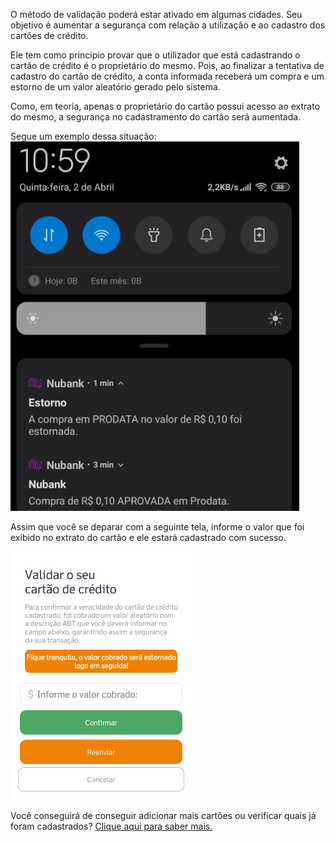O método de validação poderá estar ativado em algumas cidades. Seu objetivo é aumentar a segurança com relação a utilização e ao cadastro dos cartões de crédito.

Ele tem como principio provar que o utilizador que está cadastrando o cartão de crédito é o proprietário do mesmo. Pois, ao finalizar a tentativa de cadastro do cartão de crédito, a conta informada receberá um compra e um estorno de um valor aleatório gerado pelo sistema.

Como, em teoria, apenas o proprietário do cartão possui acesso ao extrato do mesmo, a segurança no cadastramento do cartão será aumentada. 

Segue um exemplo dessa situação:
![image.png](/.attachments/image-97cead3a-0210-4642-92bc-c3eb0839df98.png)

Assim que você se deparar com a seguinte tela, informe o valor que foi exibido no extrato do cartão e ele estará cadastrado com sucesso.

![image.png](/.attachments/image-548f6a9c-0788-41ad-9dd5-dc2209058176.png)

Você conseguirá de conseguir adicionar mais cartões ou verificar quais já foram cadastrados? [Clique aqui para saber mais.](/ABT-%2D-app-Android/4.-Cadastrando-um-cartão-de-Crédito/4.2-Lista-de-cartões-de-crédito)


